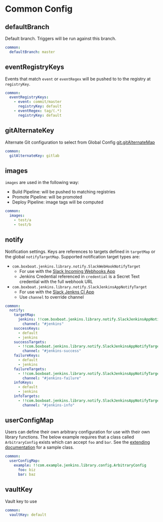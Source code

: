 # Common Config

## defaultBranch

Default branch.  Triggers will be run against this branch.

```yaml
common:
  defaultBranch: master
```

## eventRegistryKeys

Events that match `event` or `eventRegex` will be pushed to to the registry at `registryKey`.

```yaml
common:
  eventRegistryKeys:
    - event: commit/master
      registryKey: default
    - eventRegex: tag/(.*)
      registryKey: default
```

## gitAlternateKey

Alternate Git configuration to select from Global Config [git.gitAlternateMap](global.md#git)

```yaml
common:
  gitAlternateKey: gitlab
```

## images

`images` are used in the following way:

- Build Pipeline: will be pushed to matching registries
- Promote Pipeline: will be promoted
- Deploy Pipeline: image tags will be computed

```yaml
common:
  images:
    - test/a
    - test/b
```

## notify

Notification settings.  Keys are references to targets defined in `targetMap` or the global `notifyTargetMap`.
Supported notification target types are:

- `com.boxboat.jenkins.library.notify.SlackWebHookNotifyTarget`
  - For use with the [Slack Incoming Webhooks App](https://boxboat.slack.com/apps/A0F7XDUAZ-incoming-webhooks?next_id=0)
  - Jenkins Credential referenced in `credential` is a Secret Text credential with the full webhook URL
- `com.boxboat.jenkins.library.notify.SlackJenkinsAppNotifyTarget`
  - For use with the [Slack Jenkns CI App](https://boxboat.slack.com/apps/A0F7VRFKN-jenkins-ci?next_id=0)
  - Use `channel` to override channel

```yaml
common:
  notify:
    targetMap:
      jenkins: !!com.boxboat.jenkins.library.notify.SlackJenkinsAppNotifyTarget
        channel: "#jenkins"
    successKeys:
      - default
      - jenkins
    successTargets:
      - !!com.boxboat.jenkins.library.notify.SlackJenkinsAppNotifyTarget
        channel: "#jenkins-success"
    failureKeys:
      - default
      - jenkins
    failureTargets:
      - !!com.boxboat.jenkins.library.notify.SlackJenkinsAppNotifyTarget
        channel: "#jenkins-failure"
    infoKeys:
      - default
      - jenkins
    infoTargets:
      - !!com.boxboat.jenkins.library.notify.SlackJenkinsAppNotifyTarget
        channel: "#jenkins-info"
```

## userConfigMap
Users can define their own arbitrary configuration for use with their own library functions. The below example requires that a class called `ArbitraryConfig` exists which can accept `foo` and `bar`. See the [extending documentation](../pipeline/extending.md) for a sample class.

```yaml
common:
  userConfigMap:
    example: !!com.example.jenkins.library.config.ArbitraryConfig
      foo: biz
      bar: baz
```

## vaultKey

Vault key to use

```yaml
common:
  vaultKey: default
```
